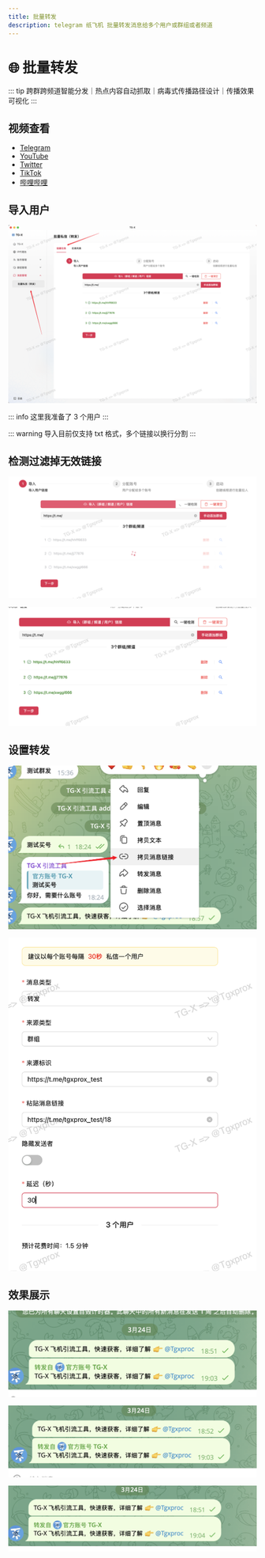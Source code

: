 ```yaml
---
title: 批量转发
description: telegram 纸飞机 批量转发消息给多个用户或群组或者频道
---
```


# 🌐 批量转发

::: tip
跨群跨频道智能分发｜热点内容自动抓取｜病毒式传播路径设计｜传播效果可视化
:::


## 视频查看

- [Telegram](https://t.me/tgxproc/14)
- [YouTube](https://t.me/tgxproc/14)
- [Twitter](https://t.me/tgxproc/14)
- [TikTok](https://t.me/tgxproc/14)
- [哔哩哔哩](https://t.me/tgxproc/14)

## 导入用户

![](../assets/message/sixin_1.png)

::: info
这里我准备了 3 个用户
:::

::: warning
导入目前仅支持 txt 格式，多个链接以换行分割
:::


## 检测过滤掉无效链接

![](../assets/Invite/qiangla_2.png)

![](../assets/Invite/qiangla_3.png)


## 设置转发

![](../assets/message/sixin_7.png)

![](../assets/message/sixin_8.png)


## 效果展示

![](../assets/message/sixin_9.png)

![](../assets/message/sixin_10.png)

![](../assets/message/sixin_11.png)
